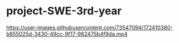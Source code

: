 # project-SWE-3rd-year


https://user-images.githubusercontent.com/73547094/172410380-b855025d-3430-49cc-9f17-982475b4f9da.mp4

